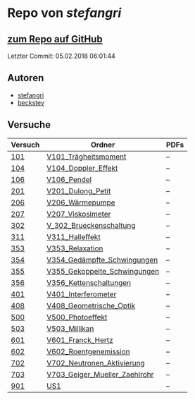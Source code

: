 # Repo von *stefangri*

## [zum Repo auf GitHub](https://github.com/stefangri/s_s_productions)

Letzter Commit: 05.02.2018 06:01:44

## Autoren
- [stefangri](https://github.com/stefangri)
- [beckstev](https://github.com/beckstev)

## Versuche

|       Versuch       |                                                            Ordner                                                             |PDFs|
|---------------------|-------------------------------------------------------------------------------------------------------------------------------|----|
|[101](../versuch/101)|[V101_Trägheitsmoment](https://github.com/stefangri/s_s_productions/tree/master/PHY341/V101_Tr%C3%A4gheitsmoment)              |–   |
|[104](../versuch/104)|[V104_Doppler_Effekt](https://github.com/stefangri/s_s_productions/tree/master/PHY341/V104_Doppler_Effekt)                     |–   |
|[106](../versuch/106)|[V106_Pendel](https://github.com/stefangri/s_s_productions/tree/master/PHY341/V106_Pendel)                                     |–   |
|[201](../versuch/201)|[V201_Dulong_Petit](https://github.com/stefangri/s_s_productions/tree/master/PHY341/V201_Dulong_Petit)                         |–   |
|[206](../versuch/206)|[V206_Wärmepumpe](https://github.com/stefangri/s_s_productions/tree/master/PHY341/V206_W%C3%A4rmepumpe)                        |–   |
|[207](../versuch/207)|[V207_Viskosimeter](https://github.com/stefangri/s_s_productions/tree/master/PHY341/V207_Viskosimeter)                         |–   |
|[302](../versuch/302)|[V_302_Brueckenschaltung](https://github.com/stefangri/s_s_productions/tree/master/PHY341/V_302_Brueckenschaltung)             |–   |
|[311](../versuch/311)|[V311_Halleffekt](https://github.com/stefangri/s_s_productions/tree/master/PHY341/V311_Halleffekt)                             |–   |
|[353](../versuch/353)|[V353_Relaxation](https://github.com/stefangri/s_s_productions/tree/master/PHY341/V353_Relaxation)                             |–   |
|[354](../versuch/354)|[V354_Gedämpfte_Schwingungen](https://github.com/stefangri/s_s_productions/tree/master/PHY341/V354_Ged%C3%A4mpfte_Schwingungen)|–   |
|[355](../versuch/355)|[V355_Gekoppelte_Schwingungen](https://github.com/stefangri/s_s_productions/tree/master/PHY341/V355_Gekoppelte_Schwingungen)   |–   |
|[356](../versuch/356)|[V356_Kettenschaltungen](https://github.com/stefangri/s_s_productions/tree/master/PHY341/V356_Kettenschaltungen)               |–   |
|[401](../versuch/401)|[V401_Interferometer](https://github.com/stefangri/s_s_productions/tree/master/PHY341/V401_Interferometer)                     |–   |
|[408](../versuch/408)|[V408_Geometrische_Optik](https://github.com/stefangri/s_s_productions/tree/master/PHY341/V408_Geometrische_Optik)             |–   |
|[500](../versuch/500)|[V500_Photoeffekt](https://github.com/stefangri/s_s_productions/tree/master/PHY341/V500_Photoeffekt)                           |–   |
|[503](../versuch/503)|[V503_Millikan](https://github.com/stefangri/s_s_productions/tree/master/PHY341/V503_Millikan)                                 |–   |
|[601](../versuch/601)|[V601_Franck_Hertz](https://github.com/stefangri/s_s_productions/tree/master/PHY341/V601_Franck_Hertz)                         |–   |
|[602](../versuch/602)|[V602_Roentgenemission](https://github.com/stefangri/s_s_productions/tree/master/PHY341/V602_Roentgenemission)                 |–   |
|[702](../versuch/702)|[V702_Neutronen_Aktivierung](https://github.com/stefangri/s_s_productions/tree/master/PHY341/V702_Neutronen_Aktivierung)       |–   |
|[703](../versuch/703)|[V703_Geiger_Mueller_Zaehlrohr](https://github.com/stefangri/s_s_productions/tree/master/PHY341/V703_Geiger_Mueller_Zaehlrohr) |–   |
|[901](../versuch/901)|[US1](https://github.com/stefangri/s_s_productions/tree/master/PHY341/US1)                                                     |–   |
